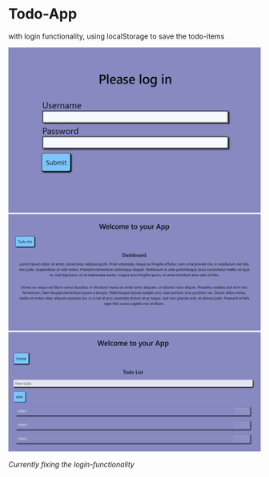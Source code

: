 # Todo-App
with login functionality, using localStorage to save the todo-items

![login-page](src/components/images/login-page.png)
![dashboard](src/components/images/dashboard.png)
![todo-list](src/components/images/todo-list.png)

*Currently fixing the login-functionality*